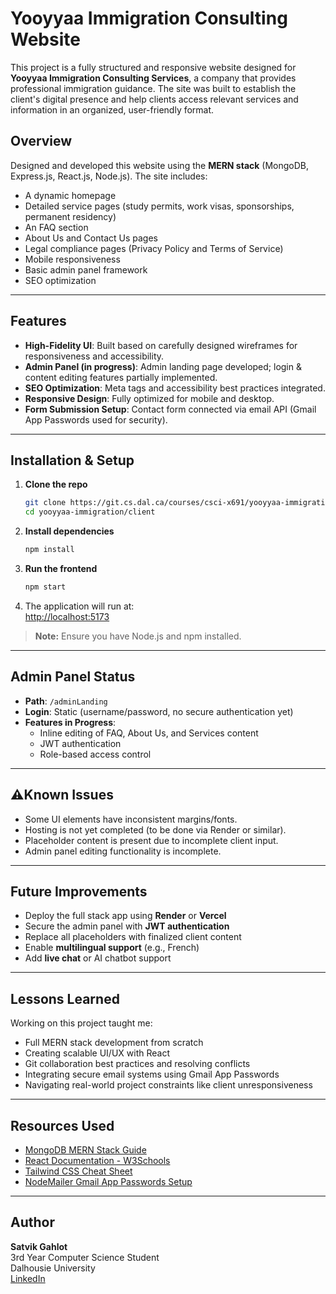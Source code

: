 # Yooyyaa Immigration Consulting Website

This project is a fully structured and responsive website designed for **Yooyyaa Immigration Consulting Services**, a company that provides professional immigration guidance. The site was built to establish the client's digital presence and help clients access relevant services and information in an organized, user-friendly format.

## Overview

Designed and developed this website using the **MERN stack** (MongoDB, Express.js, React.js, Node.js). The site includes:

- A dynamic homepage
- Detailed service pages (study permits, work visas, sponsorships, permanent residency)
- An FAQ section
- About Us and Contact Us pages
- Legal compliance pages (Privacy Policy and Terms of Service)
- Mobile responsiveness
- Basic admin panel framework
- SEO optimization

---

## Features

- **High-Fidelity UI**: Built based on carefully designed wireframes for responsiveness and accessibility.
- **Admin Panel (in progress)**: Admin landing page developed; login & content editing features partially implemented.
- **SEO Optimization**: Meta tags and accessibility best practices integrated.
- **Responsive Design**: Fully optimized for mobile and desktop.
- **Form Submission Setup**: Contact form connected via email API (Gmail App Passwords used for security).

---

## Installation & Setup

1. **Clone the repo**  
   ```bash
   git clone https://git.cs.dal.ca/courses/csci-x691/yooyyaa-immigration.git
   cd yooyyaa-immigration/client
   ```

2. **Install dependencies**
   ```bash
   npm install
   ```

3. **Run the frontend**
   ```bash
   npm start
   ```

4. The application will run at:  
   [http://localhost:5173](http://localhost:5173)

> **Note:** Ensure you have Node.js and npm installed.

---

## Admin Panel Status

- **Path**: `/adminLanding`
- **Login**: Static (username/password, no secure authentication yet)
- **Features in Progress**:
  - Inline editing of FAQ, About Us, and Services content
  - JWT authentication
  - Role-based access control

---

## ⚠Known Issues

- Some UI elements have inconsistent margins/fonts.
- Hosting is not yet completed (to be done via Render or similar).
- Placeholder content is present due to incomplete client input.
- Admin panel editing functionality is incomplete.

---

## Future Improvements

- Deploy the full stack app using **Render** or **Vercel**
- Secure the admin panel with **JWT authentication**
- Replace all placeholders with finalized client content
- Enable **multilingual support** (e.g., French)
- Add **live chat** or AI chatbot support

---

## Lessons Learned

Working on this project taught me:
- Full MERN stack development from scratch
- Creating scalable UI/UX with React
- Git collaboration best practices and resolving conflicts
- Integrating secure email systems using Gmail App Passwords
- Navigating real-world project constraints like client unresponsiveness

---

## Resources Used

- [MongoDB MERN Stack Guide](https://www.mongodb.com/resources/languages/mern-stack-tutorial)
- [React Documentation - W3Schools](https://www.w3schools.com/react/react_getstarted.asp)
- [Tailwind CSS Cheat Sheet](https://nerdcave.com/tailwind-cheat-sheet)
- [NodeMailer Gmail App Passwords Setup](https://youtu.be/4nKWREmCvsE)

---

## Author

**Satvik Gahlot**  
3rd Year Computer Science Student  
Dalhousie University  
 [LinkedIn](https://www.linkedin.com/in/satvikgahlot)

